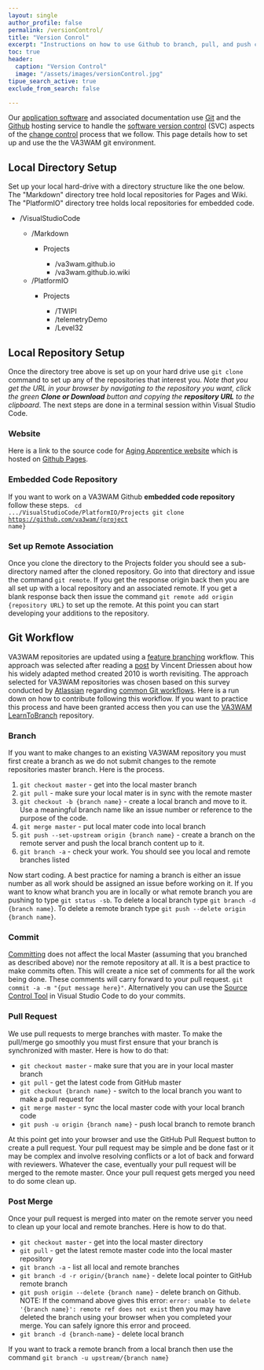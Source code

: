 ```yaml
---
layout: single
author_profile: false
permalink: /versionControl/
title: "Version Conrol"
excerpt: "Instructions on how to use Github to branch, pull, and push content"
toc: true
header:
  caption: "Version Control"
  image: "/assets/images/versionControl.jpg"
tipue_search_active: true
exclude_from_search: false

---
```

Our [application software](https://en.wikipedia.org/wiki/Application_software) and associated documentation use [Git](https://en.wikipedia.org/wiki/Git) and the [Github](https://en.wikipedia.org/wiki/GitHub) hosting service to handle the [software version control](https://en.wikipedia.org/wiki/Version_control) (SVC) aspects of the [change control](https://en.wikipedia.org/wiki/Change_control) process that we follow. This page details how to set up and use the the VA3WAM git environment. 

## Local Directory Setup
Set up your local hard-drive with a directory structure like the one below. The "Markdown" directory tree hold local repositories for Pages and Wiki. The "PlatformIO" directory tree holds local repositories for embedded code. 
<ul>
   <li>/VisualStudioCode</li>
      <ul>
         <li>/Markdown</li>
         <ul>
            <li>Projects</li>
            <ul>
               <li>/va3wam.github.io</li>
               <li>/va3wam.github.io.wiki</li>
            </ul>
         </ul>
         <li>/PlatformIO</li>
         <ul>
            <li>Projects</li>
            <ul>
               <li>/TWIPI</li>
               <li>/telemetryDemo</li>
               <li>/Level32</li>         
            </ul>
         </ul>
      </ul>
   </ul>

## Local Repository Setup
Once the directory tree above is set up on your hard drive use <code>git clone</code> command to set up any of the repositories that interest you. <i>Note that you get the URL in your browser by navigating to the repository you want, click the green <b>Clone or Download</b> button and copying the <b> repository URL</b> to the clipboard</i>. The next steps are done in a terminal session within Visual Studio Code.
    
### Website
Here is a link to the source code for [Aging Apprentice website](https://github.com/va3wam/va3wam.github.io) which is hosted on [Github Pages](https://pages.github.com).

### Embedded Code Repository
If you want to work on a VA3WAM Github <b>embedded code repository</b> follow these steps.
  <code>
     cd .../VisualStudioCode/PlatformIO/Projects
     git clone https://github.com/va3wam/{project name}
  </code>

### Set up Remote Association
Once you clone the directory to the Projects folder you should see a sub-directory named after the cloned repository. Go into that directory and issue the command <code>git remote</code>. If you get the response origin back then you are all set up with a local repository and an associated remote. If you get a blank response back then issue the command <code>git remote add origin {repository URL}</code> to set up the remote. At this point you can start developing your additions to the repository.    

## Git Workflow
VA3WAM repositories are updated using a <a href="https://www.atlassian.com/git/tutorials/comparing-workflows/feature-branch-workflow">feature branching</a> workflow. This approach was selected after reading a <a href="https://nvie.com/posts/a-successful-git-branching-model/">post</a> by Vincent Driessen about how his widely adapted method created 2010 is worth revisiting. The approach selected for VA3WAM repositories was chosen based on this survey conducted by <a href="https://en.wikipedia.org/wiki/Atlassian">Atlassian</a> regarding <a href="https://www.atlassian.com/git/tutorials/comparing-workflows">common Git workflows</a>. Here is a run down on how to contribute following this workflow. If you want to practice this process and have been granted access then you can use the <a href="https://github.com/va3wam/LearnToBranch">VA3WAM LearnToBranch</a> repository.  

### Branch
If you want to make changes to an existing VA3WAM repository you must first create a branch as we do not submit changes to the remote repositories master branch. Here is the process.

<ol>
   <li><code>git checkout master</code> - get into the local master branch</li>
   <li><code>git pull</code> - make sure your local mater is in sync with the remote master</li>
   <li><code>git checkout -b {branch name}</code> - create a local branch and move to it. Use a meaningful branch name like an issue number or reference to the purpose of the code.</li>
   <li><code>git merge master</code> - put local mater code into local branch</li>
   <li><code>git push --set-upstream origin {branch name}</code> - create a branch on the remote server and push the local branch content up to it.</li>
   <li><code>git branch -a</code> - check your work. You should see you local and remote branches listed</li>
</ol>
Now start coding. A best practice for naming a branch is either an issue number as all work should be assigned an issue before working on it. If you want  to know what branch you are in locally or what remote branch you are pushing to type <code>git status -sb</code>. To delete a local branch type <code>git branch -d {branch name}</code>. To delete a remote branch type <code>git push --delete origin {branch name}</code>.

### Commit
<a href="https://git-scm.com/docs/git-commit">Committing</a> does not affect the local Master (assuming that you branched as described above) nor the remote repository at all. It is a best practice to make commits often. This will create a nice set of comments for all the work being done. These comments will carry forward to your pull request. <code>git commit -a -m "{put message here}"</code>. Alternatively you can use the <a href="https://code.visualstudio.com/Docs/editor/versioncontrol#_git-support">Source Control Tool</a> in Visual Studio Code to do your commits. 

### Pull Request
We use pull requests to merge branches with master. To make the pull/merge go smoothly you must first ensure that your branch is synchronized with master. Here is how to do that:
<ul>
<li><code>git checkout master</code> - make sure that you are in your local master branch</li>
<li><code>git pull</code> - get the latest code from GitHub master</li>
<li><code>git checkout {branch name}</code> - switch to the local branch you want to make a pull request for</li>
<li><code>git merge master</code> - sync the local master code with your local branch code</li>
<li><code>git push -u origin {branch name}</code> - push local branch to remote branch</li>
</ul>
At this point get into your browser and use the GitHub Pull Request button to create a pull request. Your pull request may be simple and be done fast or it may be complex and involve resolving conflicts or a lot of back and forward with reviewers. Whatever the case, eventually your pull request will be merged to the remote master. Once your pull request gets merged you need to do some clean up.

### Post Merge
Once your pull request is merged into mater on the remote server you need to clean up your local and remote branches. Here is how to do that. 
<ul>
<li><code>git checkout master</code> - get into the local master directory</li>
<li><code>git pull</code> - get the latest remote master code into the local master repository</li>
<li><code>git branch -a</code> - list all local and remote branches</li>
<li><code>git branch -d -r origin/{branch name}</code> - delete local pointer to GitHub remote branch</li>
<li><code>git push origin --delete {branch name}</code> - delete branch on Github. NOTE: If the command above gives this error: <code>error: unable to delete '{branch name}': remote ref does not exist</code> then you may have deleted the branch using your browser when you completed your merge. You can safely ignore this error and proceed.</li>
<li><code>git branch -d {branch-name}</code> - delete local branch</li>
</ul>
If you want to track a remote branch from a local branch then use the command
<code>git branch -u upstream/{branch name}</code>
